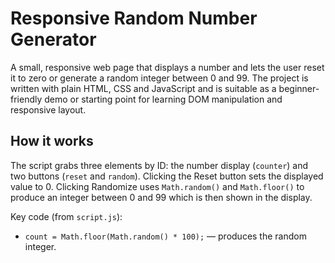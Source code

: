 # Responsive Random Number Generator

A small, responsive web page that displays a number and lets the user reset it to zero or generate a random integer between 0 and 99. The project is written with plain HTML, CSS and JavaScript and is suitable as a beginner-friendly demo or starting point for learning DOM manipulation and responsive layout.

## How it works

The script grabs three elements by ID: the number display (`counter`) and two buttons (`reset` and `random`). Clicking the Reset button sets the displayed value to 0. Clicking Randomize uses `Math.random()` and `Math.floor()` to produce an integer between 0 and 99 which is then shown in the display.

Key code (from `script.js`):

- `count = Math.floor(Math.random() * 100);` — produces the random integer.
